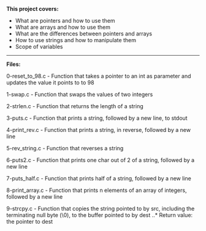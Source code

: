**This project covers:**
* What are pointers and how to use them
* What are arrays and how to use them
* What are the differences between pointers and arrays
* How to use strings and how to manipulate them
* Scope of variables
___
**Files:**

0-reset_to_98.c - Function that takes a pointer to an int as parameter and updates the value it points to to 98

1-swap.c - Function that swaps the values of two integers

2-strlen.c - Function that returns the length of a string

3-puts.c - Function that prints a string, followed by a new line, to stdout

4-print_rev.c - Function that prints a string, in reverse, followed by a new line

5-rev_string.c - Function that reverses a string

6-puts2.c - Function that prints one char out of 2 of a string, followed by a new line

7-puts_half.c - Function that prints half of a string, followed by a new line

8-print_array.c - Function that prints n elements of an array of integers, followed by a new line

9-strcpy.c - Function that copies the string pointed to by src, including the terminating null byte (\0), to the buffer pointed to by dest
..* Return value: the pointer to dest
